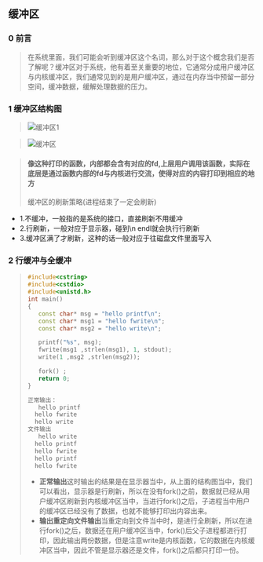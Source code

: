 ## 缓冲区

### 0 前言 

>在系统里面，我们可能会听到缓冲区这个名词，那么对于这个概念我们是否了解呢？缓冲区对于系统，他有着至关重要的地位，它通常分成用户缓冲区与内核缓冲区，我们通常见到的是用户缓冲区，通过在内存当中预留一部分空间，缓冲数据，缓解处理数据的压力。

### 1 缓冲区结构图

>![缓冲区1](https://github.com/Lp700750/Blogs/assets/104414865/212f60c1-fe5d-4b8c-aeac-6fdde216a420)

>
>![缓冲区](https://github.com/Lp700750/Blogs/assets/104414865/7cbf8318-b6e7-4c15-87be-d7b140b9ea6b)

>
>#### 像这种打印的函数，内部都会含有对应的fd,上层用户调用该函数，实际在底层是通过函数内部的fd与内核进行交流，使得对应的内容打印到相应的地方
>缓冲区的刷新策略(进程结束了一定会刷新)

- 1.不缓冲，一般指的是系统的接口，直接刷新不用缓冲
- 2.行刷新，一般对应于显示器，碰到\n endl就会执行行刷新
- 3.缓冲区满了才刷新，这种的话一般对应于往磁盘文件里面写入

### 2 行缓冲与全缓冲

>```C++
>#include<cstring>
>#include<cstdio>
>#include<unistd.h>
>int main()
>{
>    const char* msg = "hello printf\n";
>    const char* msg1 = "hello fwrite\n";
>    const char* msg2 = "hello write\n";
>
>    printf("%s", msg);
>    fwrite(msg1 ,strlen(msg1), 1, stdout);
>    write(1 ,msg2 ,strlen(msg2));
>
>    fork() ;
>    return 0; 
> }
>
>正常输出：
>    hello printf
>	hello fwrite
>	hello write
>文件输出
>    hello write
>	hello printf
>	hello fwrite
>	hello printf
>	hello fwrite
>```
>
>- **正常输出**这时输出的结果是在显示器当中，从上面的结构图当中，我们可以看出，显示器是行刷新，所以在没有fork()之前，数据就已经从用户缓冲区刷新到内核缓冲区当中，当进行fork()之后，子进程当中用户的缓冲区已经没有了数据，也就不能够打印出内容出来。
>- **输出重定向文件输出**当重定向到文件当中时，是进行全刷新，所以在进行fork()之后，数据还在用户缓冲区当中，fork()后父子进程都进行打印，因此输出两份数据，但是注意write是内核函数，它的数据在内核缓冲区当中，因此不管是显示器还是文件，fork()之后都只打印一份。
